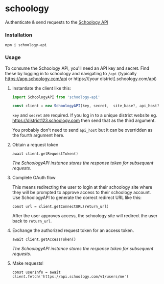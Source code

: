 # schoology

Authenticate & send requests to the [Schoology API](https://developers.schoology.com/api-documentation/authentication)

### Installation

`npm i schoology-api`

### Usage

To consume the Schoology API, you'll need an API key and secret. Find these by logging in to schoology and navigating to `/api` (typically https://app.schoology.com/api or https://\[your district\].schoology.com/api)

1. Instantiate the client like this:

   ```js
   import SchoologyAPI from 'schoology-api'

   const client = new SchoologyAPI(key, secret,  site_base?, api_host?)
   ```

   `key` and `secret` are required. If you log in to a unique district website eg. https://district123.schoology.com then send that as the third argument.

   You probably don't need to send `api_host` but it can be overridden as the fourth argument here.

2. Obtain a request token

   `await client.getRequestToken()`
   
   *The SchoologyAPI instance stores the response token for subsequent requests.*

3. Complete OAuth flow

   This means redirecting the user to login at their schoology site where they will be prompted to approve access to their schoology account. Use SchoologyAPI to generate the correct redirect URL like this:

   `const url = client.getConnectURL(return_url)`

   After the user approves access, the schoology site will redirect the user back to `return_url`.

4. Exchange the authorized request token for an access token.

   `await client.getAccessToken()`

   *The SchoologyAPI instance stores the response token for subsequent requests.*
   
5. Make requests!

   `const userInfo = await client.fetch('https://api.schoology.com/v1/users/me')`
